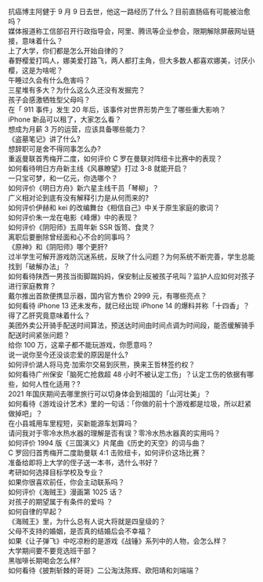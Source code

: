 抗癌博主阿健于 9 月 9 日去世，他这一路经历了什么？目前直肠癌有可能被治愈吗？  
媒体报道称工信部召开行政指导会，阿里、腾讯等企业参会，限期解除屏蔽网址链接，意味着什么？  
上了大学，你们都是怎么开始自律的？  
春野樱爱打鸣人，娜美爱打路飞，两人都打主角，但大多数人都喜欢娜美，讨厌小樱，这是为啥呢？  
午睡过久会有什么危害吗？  
三星堆有多大？为什么这么久还没有发掘完？  
孩子会感激牺牲型父母吗？  
在「 911 事件」发生 20 年后，该事件对世界形势产生了哪些重大影响？  
iPhone 新品可以租了，大家怎么看？  
想成为月薪 3 万的运营，应该具备哪些能力？  
《盗墓笔记》讲了什么?  
想辞职可是舍不得同事怎么办?  
重返曼联首秀梅开二度，如何评价 C 罗在曼联对阵纽卡比赛中的表现？  
如何看待明日方舟新主线《风暴瞭望》打过 3-8 就能开启？  
一只宝可梦，和一亿元，你选哪个？  
如何评价《明日方舟》新六星主线干员「琴柳」？  
广义相对论到底有没有解释引力是从何而来的?  
如何评价伊赫和 kei 的改编舞台《相信自己》中关于原生家庭的歌词？  
如何评价朱一龙在电影《峰爆》中的表现？  
如何评价《阴阳师》五周年新 SSR 饭笥、食灵？  
离职后要删除曾经面和心不合的同事吗？  
《原神》和《阴阳师》哪个更肝?  
过半学生可解开游戏防沉迷系统，反映了什么问题？为何系统不断完善，学生总能找到「破解办法」？  
如何看待陕西一男孩当街脚踹妈妈，保安制止反被孩子吼叫？监护人应如何对孩子进行家庭教育？  
戴尔推出首款便携显示器，国内官方售价 2999 元，有哪些亮点？  
如何看待 iPhone 13 还未发布，就已经出现 iPhone 14 的爆料并称「十四香」？  
得了乙肝究竟意味着什么？  
美团外卖公开骑手配送时间算法，预送达时间由时间点调为时间段，能否缓解骑手配送时间紧张问题？  
给你 100 万，这辈子都不能玩游戏，你愿意吗？  
说一说你至今还没谈恋爱的原因是什么?  
如何评价湖人将马克·加索尔交易到灰熊，换来王哲林签约权？  
如何看待广州保安「脑死亡抢救超 48 小时不被认定工伤」？认定工伤的依据有哪些，如何人性化适用？?  
2021 年国庆期间去哪里旅行可以切身体会到祖国的「山河壮美」？  
如何看待《游戏设计艺术》里的一句话：「你做的前十个游戏都是垃圾，所以赶紧做掉吧」？  
在小县城用车里程短，买新能源车划算吗？  
请问我对于零冷水热水器的理解是否有误？零冷水热水器真的实用吗？  
如何评价 1994 版《三国演义》片尾曲《历史的天空》的词与曲？  
C 罗回归首秀梅开二度助曼联 4:1 击败纽卡，如何评价这场比赛？  
准备给即将上大学的侄子送一本书，选什么书好？  
考研如何选择目标学校及专业？  
如果你很喜欢前任，你会主动联系吗？  
如何评价《海贼王》漫画第 1025 话？  
对孩子的期望属于有条件的爱吗 ？  
如何自律的早起？  
《海贼王》里，为什么总有人说大将就是四皇级的？  
父母不支持的婚姻，是否真的结婚后会不幸福？  
如果《让子弹飞》中吃凉粉的是游戏《战锤》系列中的人物，会怎么样？  
大学期间要不要竞选班干部？  
黑咖啡长期喝会怎么样?  
如何看待《披荆斩棘的哥哥》二公淘汰陈辉、欧阳靖和刘端端？  
